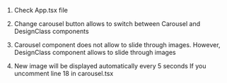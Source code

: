 1. Check App.tsx file

2. Change carousel button allows to switch between Carousel and DesignClass components

3. Carousel component does not allow to slide through images. 
However, DesignClass component allows to slide through images 

4. New image will be displayed automatically every 5 seconds If you uncomment line 18 in carousel.tsx
